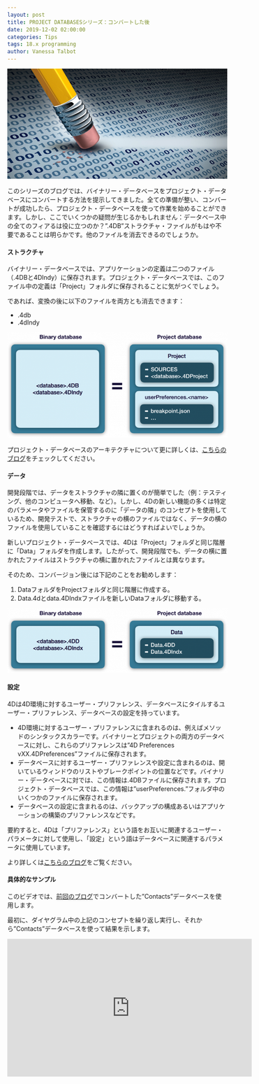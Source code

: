 ```yaml
---
layout: post
title: PROJECT DATABASESシリーズ：コンバートした後
date: 2019-12-02 02:00:00
categories: Tips
tags: 18.x programming
author: Vanessa Talbot
---
```


![project-database-stylesheet](/images/blog/12-02/CleaningAfterConversion.png)

このシリーズのブログでは、バイナリー・データベースをプロジェクト・データベースにコンバートする方法を提示してきました。全ての準備が整い、コンバートが成功したら、プロジェクト・データベースを使って作業を始めることができます。しかし、ここでいくつかの疑問が生じるかもしれません：データベース中の全てのフィアるは役に立つのか？”.4DB”ストラクチャ・ファイルがもはや不要であることは明らかです。他のファイルを消去できるのでしょうか。

#### ストラクチャ
バイナリー・データベースでは、アプリケーションの定義は二つのファイル （.4DBと4DIndy）に保存されます。プロジェクト・データベースでは、このファイル中の定義は「Project」フォルダに保存されることに気がつくでしょう。

であれば、変換の後に以下のファイルを両方とも消去できます：
* <database>.4db
* <databae>.4dIndy

![project-database-stylesheet](/images/blog/12-02/structure-768x367.png)


プロジェクト・データベースのアーキテクチャについて更に詳しくは、<a href="https://4d-jp.github.io">こちらのブログ</a>をチェックしてください。

#### データ
開発段階では、データをストラクチャの隣に置くのが簡単でした（例：テスティング、他のコンピュータへ移動、など）。しかし、4Dの新しい機能の多くは特定のパラメータやファイルを保管するのに「データの隣」のコンセプトを使用しているため、開発テストで、ストラクチャの横のファイルではなく、データの横のファイルを使用していることを確認するにはどうすればよいでしょうか。

新しいプロジェクト・データベースでは、4Dは「Project」フォルダと同じ階層に「Data」フォルダを作成します。したがって、開発段階でも、データの横に置かれたファイルはストラクチャの横に置かれたファイルとは異なります。

そのため、コンバージョン後には下記のことをお勧めします：

1. DataフォルダをProjectフォルダと同じ階層に作成する。
2. Data.4dとdata.4DIndxファイルを新しいDataフォルダに移動する。

![project-database-stylesheet](/images/blog/12-02/data-768x223.png)

#### 設定
4Dは4D環境に対するユーザー・プリファレンス、データベースにタイルするユーザー・プリファレンス、データベースの設定を持っています。

* 4D環境に対するユーザー・プリファレンスに含まれるのは、例えばメソッドのシンタックスカラーです。バイナリーとプロジェクトの両方のデータベースに対し、これらのプリファレンスは”4D Preferences vXX.4DPreferences”ファイルに保存されます。
* データベースに対するユーザー・プリファレンスや設定に含まれるのは、開いているウィンドウのリストやブレークポイントの位置などです。バイナリー・データベースに対では、この情報は.4DBファイルに保存されます。プロジェクト・データベースでは、この情報は”userPreferences.<name>”フォルダ中のいくつかのファイルに保存されます。
* データベースの設定に含まれるのは、バックアップの構成あるいはアプリケーションの構築のプリファレンスなどです。

要約すると、4Dは「プリファレンス」という語をお互いに関連するユーザー・パラメータに対して使用し、「設定」という語はデータベースに関連するパラメータに使用しています。

より詳しくは<a href="https://blog.4d.com/deployment-made-easy-with-4d-v18/">こちらのブログ</a>をご覧ください。

#### 具体的なサンプル
このビデオでは、<a href="https://blog.4d.com/project-databases-from-binary-to-text-based/">前回のブログ</a>でコンバートした”Contacts”データベースを使用します。

最初に、ダイヤグラム中の上記のコンセプトを繰り返し実行し、それから”Contacts”データベースを使って結果を示します。

<p style="text-align: center;"><iframe src="https://www.youtube.com/embed/xAaakP02dFE" width="560" height="315" frameborder="0" allowfullscreen="allowfullscreen"></iframe></p>





